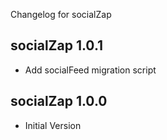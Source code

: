 Changelog for socialZap

socialZap 1.0.1
---------------------------------
+ Add socialFeed migration script

socialZap 1.0.0
---------------------------------
+ Initial Version
